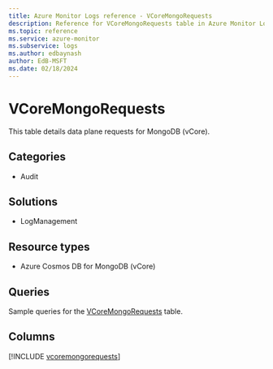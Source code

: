 ```yaml
---
title: Azure Monitor Logs reference - VCoreMongoRequests
description: Reference for VCoreMongoRequests table in Azure Monitor Logs.
ms.topic: reference
ms.service: azure-monitor
ms.subservice: logs
ms.author: edbaynash
author: EdB-MSFT
ms.date: 02/18/2024
---
```


# VCoreMongoRequests

This table details data plane requests for MongoDB (vCore).


## Categories

- Audit

## Solutions

- LogManagement

## Resource types

- Azure Cosmos DB for MongoDB (vCore)

## Queries

 Sample queries for the [VCoreMongoRequests](../queries/vcoremongorequests.md) table.


## Columns
  
[!INCLUDE [vcoremongorequests](.././tables/includes/vcoremongorequests-include.md)]
